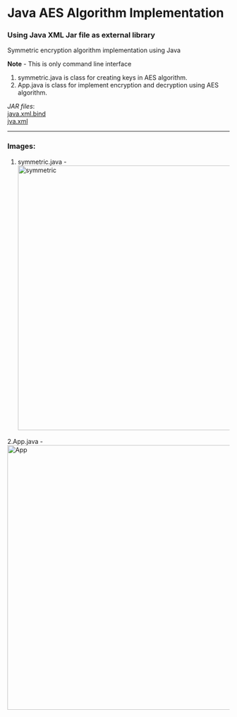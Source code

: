 # Java AES Algorithm Implementation 
### Using Java XML Jar file as external library

Symmetric encryption algorithm implementation using Java <br/>

**Note** - This is only command line interface 

1. symmetric.java is class for creating keys in AES algorithm.
2. App.java is class for implement encryption and decryption using AES algorithm.

*JAR files*: <br/>
[java.xml.bind](http://www.java2s.com/Code/Jar/j/Downloadjavaxxmlbindjar.htm) <br/>
[jva.xml](http://www.java2s.com/Code/Jar/j/Downloadjavaxxml134jar.htm)

----

### Images:
1. symmetric.java - <br/>
   <img alt="symmetric" src="https://github.com/ishanjogalekar/Java-Programs/blob/main/AES_cryptography/images/symmetric.JPG" width="600"/> <br/>

2.App.java - <br/>
   <img alt="App" src="https://github.com/ishanjogalekar/Java-Programs/blob/main/AES_cryptography/images/App.JPG" width="600"/> <br/>
